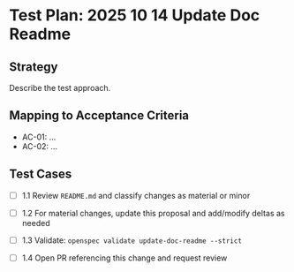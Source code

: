 # Test Plan: 2025 10 14 Update Doc Readme

## Strategy

Describe the test approach.

## Mapping to Acceptance Criteria

- AC-01: ...
- AC-02: ...

## Test Cases

- [ ] 1.1 Review `README.md` and classify changes as material or minor
- [ ] 1.2 For material changes, update this proposal and add/modify deltas as needed
- [ ] 1.3 Validate: `openspec validate update-doc-readme --strict`
- [ ] 1.4 Open PR referencing this change and request review

